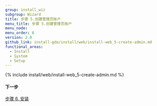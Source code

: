 ```yaml
---
group: install_wiz
subgroup: Wizard
title: 步骤 5.创建管理员账户
menu_title: 步骤 5.创建管理员账户
menu_node:
menu_order: 6
version: 2.0
github_link: install-gde/install/web/install-web_5-create-admin.md
functional_areas:
  - Install
  - System
  - Setup
---
```


{% include install/web/install-web_5-create-admin.md %}

#### 下一步
<a href="{{ page.baseurl }}/install-gde/install/web/install-web_6-install.html">步骤 6. 安装</a>
